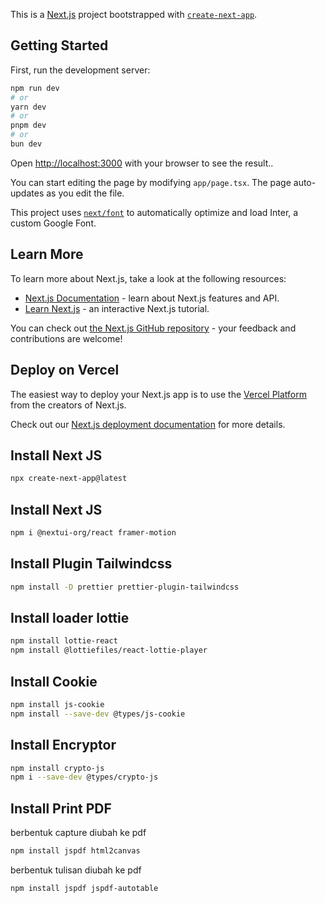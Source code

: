 This is a [Next.js](https://nextjs.org/) project bootstrapped with [`create-next-app`](https://github.com/vercel/next.js/tree/canary/packages/create-next-app).

## Getting Started

First, run the development server:

```bash 
npm run dev
# or
yarn dev
# or
pnpm dev
# or
bun dev
```

Open [http://localhost:3000](http://localhost:3000) with your browser to see the result..

You can start editing the page by modifying `app/page.tsx`. The page auto-updates as you edit the file.

This project uses [`next/font`](https://nextjs.org/docs/basic-features/font-optimization) to automatically optimize and load Inter, a custom Google Font.

## Learn More

To learn more about Next.js, take a look at the following resources:

- [Next.js Documentation](https://nextjs.org/docs) - learn about Next.js features and API.
- [Learn Next.js](https://nextjs.org/learn) - an interactive Next.js tutorial.

You can check out [the Next.js GitHub repository](https://github.com/vercel/next.js/) - your feedback and contributions are welcome!

## Deploy on Vercel

The easiest way to deploy your Next.js app is to use the [Vercel Platform](https://vercel.com/new?utm_medium=default-template&filter=next.js&utm_source=create-next-app&utm_campaign=create-next-app-readme) from the creators of Next.js.

Check out our [Next.js deployment documentation](https://nextjs.org/docs/deployment) for more details.


## Install Next JS
```bash
npx create-next-app@latest
```

## Install Next JS
```bash
npm i @nextui-org/react framer-motion
```

## Install Plugin Tailwindcss 
```bash
npm install -D prettier prettier-plugin-tailwindcss
```

## Install loader lottie
```bash
npm install lottie-react
npm install @lottiefiles/react-lottie-player
```

## Install Cookie
```bash
npm install js-cookie
npm install --save-dev @types/js-cookie
```

## Install Encryptor
```bash
npm install crypto-js
npm i --save-dev @types/crypto-js
```

## Install Print PDF

berbentuk capture diubah ke pdf
```bash
npm install jspdf html2canvas
```

berbentuk tulisan diubah ke pdf
```bash
npm install jspdf jspdf-autotable
```


